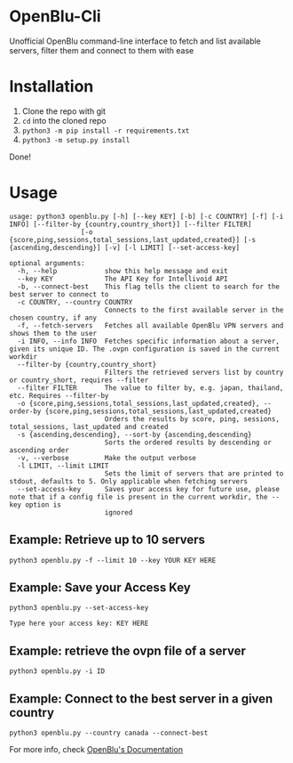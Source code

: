 # OpenBlu-Cli
Unofficial OpenBlu command-line interface to fetch and list available servers, filter them and connect to them with ease


# Installation

1. Clone the repo with git
2. `cd` into the cloned repo
3. `python3 -m pip install -r requirements.txt`
4. `python3 -m setup.py install`

Done!


# Usage

```    
usage: python3 openblu.py [-h] [--key KEY] [-b] [-c COUNTRY] [-f] [-i INFO] [--filter-by {country,country_short}] [--filter FILTER]
                  [-o {score,ping,sessions,total_sessions,last_updated,created}] [-s {ascending,descending}] [-v] [-l LIMIT] [--set-access-key]

optional arguments:
  -h, --help            show this help message and exit
  --key KEY             The API Key for Intellivoid API
  -b, --connect-best    This flag tells the client to search for the best server to connect to
  -c COUNTRY, --country COUNTRY
                        Connects to the first available server in the chosen country, if any
  -f, --fetch-servers   Fetches all available OpenBlu VPN servers and shows them to the user
  -i INFO, --info INFO  Fetches specific information about a server, given its unique ID. The .ovpn configuration is saved in the current workdir
  --filter-by {country,country_short}
                        Filters the retrieved servers list by country or country_short, requires --filter
  --filter FILTER       The value to filter by, e.g. japan, thailand, etc. Requires --filter-by
  -o {score,ping,sessions,total_sessions,last_updated,created}, --order-by {score,ping,sessions,total_sessions,last_updated,created}
                        Orders the results by score, ping, sessions, total_sessions, last_updated and created
  -s {ascending,descending}, --sort-by {ascending,descending}
                        Sorts the ordered results by descending or ascending order
  -v, --verbose         Make the output verbose
  -l LIMIT, --limit LIMIT
                        Sets the limit of servers that are printed to stdout, defaults to 5. Only applicable when fetching servers
  --set-access-key      Saves your access key for future use, please note that if a config file is present in the current workdir, the --key option is
                        ignored
```

## Example: Retrieve up to 10 servers
  
`python3 openblu.py -f --limit 10 --key YOUR KEY HERE`


## Example: Save your Access Key

```
python3 openblu.py --set-access-key

Type here your access key: KEY HERE
```

## Example: retrieve the ovpn file of a server

`python3 openblu.py -i ID`


## Example: Connect to the best server in a given country

`python3 openblu.py --country canada --connect-best`


For more info, check [OpenBlu's Documentation](https://gist.github.com/Netkas/6d09bd76ad8a6eaee6a6229b17eb373f)
